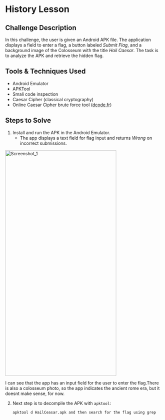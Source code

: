 # History Lesson

## Challenge Description

In this challenge, the user is given an Android APK file. The application displays a field to enter a flag, a button labeled *Submit Flag*, and a background image of the Colosseum with the title *Hail Caesar*. The task is to analyze the APK and retrieve the hidden flag.

## Tools & Techniques Used

- Android Emulator
- APKTool
- Smali code inspection
- Caesar Cipher (classical cryptography)
- Online Caesar Cipher brute force tool ([dcode.fr](https://www.dcode.fr/caesar-cipher))

## Steps to Solve

1. Install and run the APK in the Android Emulator.  
   - The app displays a text field for flag input and returns *Wrong* on incorrect submissions.
  

<img width="355" height="721" alt="Screenshot_1" src="https://github.com/user-attachments/assets/6e9f894d-27f2-4fd9-b532-5dbd11d9e6dc" />

I can see that the app has an input field for the user to enter the flag.There is also a colosseum photo, so the app indicates the ancient rome era, but it doesnt make sense, for now.

2. Next step is to decompile the APK with `apktool`:  
   ```bash
   apktool d HailCeasar.apk and then search for the flag using grep 

